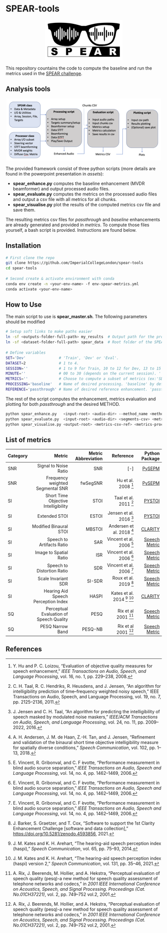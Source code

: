 # SPEAR-tools

<p align="center">
  <img src="assets/SPEAR_logo.png" alt="logo" width="250"/>
</p>

This repository countains the code to compute the baseline and run the metrics used in the [SPEAR challenge](https://imperialcollegelondon.github.io/spear-challenge/).


## Analysis tools

<p align="center">
  <img src="assets/Scripts_blockDiagram.png" alt="diagram" width="500"/>
</p>


The provided framework consist of three python scripts (more details are found in the powerpoint presentation in _assets_):
- **spear_enhance.py** computes the baseline enhancement (MVDR beamformer) and output processed audio files.
- **spear_evaluate.py** computes the metrics on the processed audio files and output a csv file with all metrics for all chunks.
- **spear_visualise.py** plot the results of the computed metrics csv file and save them.

The resulting metrics csv files for _passthrough_ and _baseline_ enhancements are already generated and provided in _metrics_. To compute those files yourself, a bash script is provided. Instructions are found below.


## Installation

```bash
# First clone the repo
git clone https://github.com/ImperialCollegeLondon/spear-tools
cd spear-tools

# Second create & activate environment with conda
conda env create -n <your-env-name> -f env-spear-metrics.yml
conda activate <your-env-name>
```

## How to Use

The main script to use is __spear_master.sh__. 
The following parameters should be modified

```bash
# Setup soft links to make paths easier
ln -sf <outputs-folder-full-path> my_results  # Output path for the processed audio, metrics csv and plots
ln -sf <dataset-folder-full-path> spear_data  # Root folder of the SPEAR datasets containing the folders Main and Extra

# Define variables
SET='Dev'               # 'Train', 'Dev' or 'Eval'.
DATASET=2               # 1 to 4.
SESSION=''              # 1 to 9 for Train, 10 to 12 for Dev, 13 to 15 for Eval. Select '' for all session of current Dev.
MINUTE=''               # 00 to 30 (depends on the current session). '' for all minutes of current session.
METRICS=''              # Choose to compute a subset of metrics (ex:'SDR ISR'). By default '' to run all.
PROCESSING='baseline'   # Name of desired processing. 'baseline' by default
REFERENCE='passthrough' # Name of desired reference enhancement. 'passthrough' by default.

```

The rest of the script computes the enhancement, metrics evaluation and plotting for both _passthrough_ and the desired METHOD. 

```bash
python spear_enhance.py   <input-root> <audio-dir> --method_name <method-name> --list_cases <list-cases>
python spear_evaluate.py  <input-root> <audio-dir> <segments-csv> <metrics-csv> --list_cases <list-cases> --metrics <metrics>
python spear_visualise.py <output-root> <metrics-csv-ref> <metrics-proc> --reference_name <reference-name> --method_name <method-name>

```

## List of metrics

Category | Metric | Metric Abbreviation | Reference | Python Package
--- | ---:     | ---:          | ---:      | ---:
SNR      | Signal to Noise Ratio                     | SNR                 | [-]                            | [PySEPM](https://github.com/schmiph2/pysepm)
SNR      | Frequency weighted Segmental SNR          | fwSegSNR            | Hu et al. 2008 [^4]            | [PySEPM](https://github.com/schmiph2/pysepm)
SI       | Short Time Objective Intelligibility      | STOI                | Taal et al. 2011 [^5]          | [PYSTOI](https://github.com/mpariente/pystoi)
SI       | Extended STOI                             | ESTOI               | Jensen et al. 2016 [^6]        | [PYSTOI](https://github.com/mpariente/pystoi)
SI       | Modified Binaural STOI                    | MBSTOI              | Andersen et al. 2018 [^9]      | [CLARITY](https://claritychallenge.github.io)
SI       | Speech to Artifacts Ratio                 | SAR                 | Vincent et al. 2006 [^7]       | [Speech Metric](https://github.com/aliutkus/speechmetrics)
SI       | Image to Spatial Ratio                    | ISR                 | Vincent et al. 2006 [^7]       | [Speech Metric](https://github.com/aliutkus/speechmetrics)
SI       | Speech to Distortion Ratio                | SDR                 | Vincent et al. 2006 [^7]       | [Speech Metric](https://github.com/aliutkus/speechmetrics)
SI       | Scale Invariant SDR                       | SI-SDR              | Roux et al. 2019 [^15]         | [Speech Metric](https://github.com/aliutkus/speechmetrics)
SI       | Hearing Aid Speech Perception Index       | HASPI               | Kates et al. 2014 [^10] [^11]  | [CLARITY](https://github.com/claritychallenge/clarity)
SQ       | Perceptual Evaluation of Speech Quality   | PESQ                | Rix et al 2001 [^12]           | [Speech Metric](https://github.com/aliutkus/speechmetrics)
SQ       | PESQ Narrow Band                          | PESQ-NB             | Rix et al 2001 [^12]           | [Speech Metric](https://github.com/aliutkus/speechmetrics)


## References
<!-- EasyCom -->
[^1]: J. Donley, V. Tourbabin, J.-S. Lee, M. Broyles, H. Jiang, J. Shen, M. Pantic, V. K. Ithapu, and R. Mehra, “Easycom: An augmented reality dataset to support algorithms for easy communication in noisy environments,” 2021.
<!-- Tascar -->
[^2]: G. Grimm, J. Luberadzka, and V. Homann, “A toolbox for rendering virtual acoustic environments in the context of audiology,” _Acta Acustica united with Acustica_, vol. 105, no. 3, pp. 566–578, 2019.
<!-- SNR -->
[^3]: M. Cartwright, B. Pardo, G. J. Mysore, and M. Hoffman, “Fast and easy crowdsourced perceptual audio evaluation,” 2016.
<!-- (fw) SegSNR -->
[^4]: Y. Hu and P. C. Loizou, “Evaluation of objective quality measures for speech enhancement,” _IEEE Transactions on Audio, Speech, and Language Processing_, vol. 16, no. 1, pp. 229–238, 2008.
<!-- STOI -->
[^5]: C. H. Taal, R. C. Hendriks, R. Heusdens, and J. Jensen, “An algorithm for intelligibility prediction of time–frequency weighted noisy speech,” IEEE Transactions on Audio, Speech, and Language Processing, vol. 19, no. 7, pp. 2125–2136, 2011.
<!-- ESTOI -->
[^6]: J. Jensen and C. H. Taal, “An algorithm for predicting the intelligibility of speech masked by modulated noise maskers,” _IEEE/ACM Transactions on Audio, Speech, and Language Processing_, vol. 24, no. 11, pp. 2009–2022, 2016.
<!-- SDR -->
[^7]: E. Vincent, R. Gribonval, and C. F ́evotte, “Performance measurement in blind audio source separation,” _IEEE Transactions on Audio, Speech and Language Processing_, vol. 14, no. 4, pp. 1462–1469, 2006.
<!-- SIIB -->
[^8]: S. Van Kuyk, W. B. Kleijn, and R. C. Hendriks, “An instrumental intelligibility metric based on information theory,” _IEEE Signal Processing Letters_, vol. 25, no. 1, pp. 115–119, 2018.
<!-- MBSTOI -->
[^9]: A. H. Andersen, J. M. de Haan, Z.-H. Tan, and J. Jensen, “Refinement and validation of the binaural short time objective intelligibility measure for spatially diverse conditions,” _Speech Communication_, vol. 102, pp. 1–13, 2018.
<!-- HASPI -->
[^10]: J. M. Kates and K. H. Arehart, “The hearing-aid speech perception index (haspi),” _Speech Communication_, vol. 65, pp. 75–93, 2014.
[^11]: J. M. Kates and K. H. Arehart, “The hearing-aid speech perception index (haspi) version 2,” _Speech Communication_, vol. 131, pp. 35–46, 2021.
<!-- PESQ -->
[^12]: A. Rix, J. Beerends, M. Hollier, and A. Hekstra, “Perceptual evaluation of speech quality (pesq)-a new method for speech quality assessment of telephone networks and codecs,” in _2001 IEEE International Conference on Acoustics, Speech, and Signal Processing. Proceedings (Cat. No.01CH37221)_, vol. 2, pp. 749–752 vol.2, 2001.
<!-- VISQOL -->
[^13]: M. Chinen, F. S. C. Lim, J. Skoglund, N. Gureev, F. O’Gorman, and A. Hines, “Visqol v3: An open source production ready objective speech and audio metric,” 2020.
<!-- HASPI -->
[^14]: J. M. Kates and K. H. Arehart, “The hearing-aid speech quality index (hasqi) version 2,” _journal of the audio engineering society_, vol. 62, pp. 99–117, March 2014.
<!-- Clarity Challenge -->
[^15]: J. Barker, S. Graetzer, and T. Cox, “Software to support the 1st Clarity Enhancement Challenge [software and data collection],”
https://doi.org/10.5281/zenodo.4593856, 2021.
